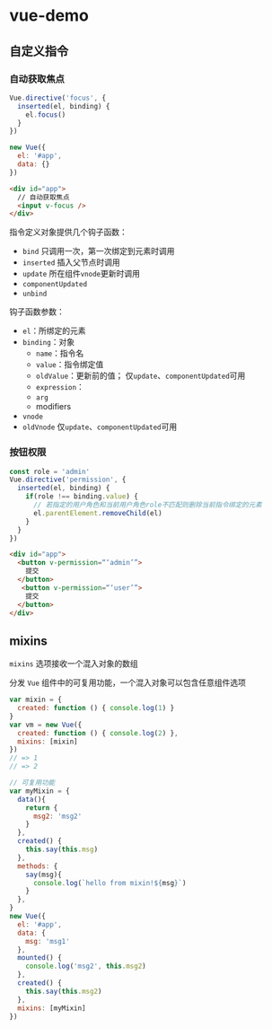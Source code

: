 # vue-demo
## 自定义指令

### 自动获取焦点

``` js
Vue.directive('focus', {
  inserted(el, binding) {
  	el.focus()
  }
})

new Vue({
  el: '#app',
  data: {}
})
```

``` html
<div id="app">
  // 自动获取焦点
  <input v-focus />
</div>
```

指令定义对象提供几个钩子函数：

- `bind`  只调用一次，第一次绑定到元素时调用
- `inserted`  插入父节点时调用
- `update`  所在组件`vnode`更新时调用
- `componentUpdated`
- `unbind`

钩子函数参数：

- `el`：所绑定的元素
- `binding`：对象
  - `name`：指令名
  - `value`：指令绑定值
  - `oldValue`：更新前的值； 仅`update`、`componentUpdated`可用
  - `expression`：
  - `arg`
  - modifiers
- `vnode`
- `oldVnode` 仅`update`、`componentUpdated`可用

### 按钮权限

```js
const role = 'admin'
Vue.directive('permission', {
  inserted(el, binding) {
    if(role !== binding.value) {
      // 若指定的用户角色和当前用户角色role不匹配则删除当前指令绑定的元素
      el.parentElement.removeChild(el)
    }
  }
})
```

```html
<div id="app">
  <button v-permission=“‘admin’”>
    提交
  </button>
   <button v-permission=“‘user’”>
    提交
  </button>
</div>
```



## mixins

`mixins` 选项接收一个混入对象的数组

分发 `Vue` 组件中的可复用功能，一个混入对象可以包含任意组件选项

```js
var mixin = {
  created: function () { console.log(1) }
}
var vm = new Vue({
  created: function () { console.log(2) },
  mixins: [mixin]
})
// => 1
// => 2
```

```js
// 可复用功能
var myMixin = {
  data(){
    return {
      msg2: 'msg2'
    }
  },
  created() {
    this.say(this.msg)
  },
  methods: {
    say(msg){
      console.log(`hello from mixin!${msg}`)
    }
  },
}
new Vue({
  el: '#app',
  data: {
    msg: 'msg1'
  },
  mounted() {
    console.log('msg2', this.msg2)
  },
  created() {
    this.say(this.msg2)
  },
  mixins: [myMixin]
})
```

